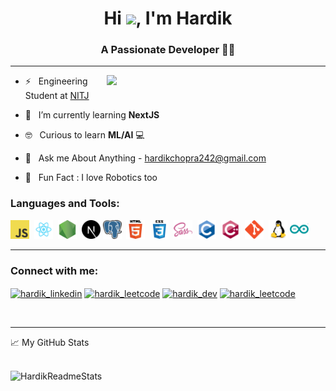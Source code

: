

<h1 align="center">Hi <img src="https://media.giphy.com/media/hvRJCLFzcasrR4ia7z/giphy.gif" width="30px">, I'm Hardik</h1>
<h3 align="center">A Passionate Developer 👨‍💻 </h3>

---

<img align='right' src="https://raw.githubusercontent.com/abhisheknaiidu/abhisheknaiidu/master/code.gif" width="350">

<!-- About Section --------------------------------------------------------------------------------------------- -->

-  ⚡  &nbsp; Engineering Student at [NITJ](https://www.nitj.ac.in/)

-  🌱 &nbsp; I’m currently learning **NextJS**

- 🤓 &nbsp; Curious to learn **ML/AI** 💻

- 💬 &nbsp; Ask me About Anything - hardikchopra242@gmail.com

- :robot: &nbsp; Fun Fact : I love Robotics too     

### Languages and Tools:

<img width="30" height="30" alt="javascript" title = "javascript"  src="https://raw.githubusercontent.com/github/explore/80688e429a7d4ef2fca1e82350fe8e3517d3494d/topics/javascript/javascript.png">&nbsp;
<img width="30" height="30" alt="react" title = "react"  src="https://raw.githubusercontent.com/github/explore/80688e429a7d4ef2fca1e82350fe8e3517d3494d/topics/react/react.png">&nbsp;
<img width="30" height="30" alt="nodejJS" title = "nodeJS"  src="https://raw.githubusercontent.com/github/explore/80688e429a7d4ef2fca1e82350fe8e3517d3494d/topics/nodejs/nodejs.png">&nbsp;
<img alt="nextjs" title = "nextjs" src="https://raw.githubusercontent.com/devicons/devicon/master/icons/nextjs/nextjs-original.svg" alt="linux" width="30" height="30"/> 
<img width="30" height="30" alt="postgres" title = "postgres"  src="https://raw.githubusercontent.com/github/explore/80688e429a7d4ef2fca1e82350fe8e3517d3494d/topics/postgresql/postgresql.png">&nbsp;
<img width="30" height="30" alt="html" title = "html" src="https://raw.githubusercontent.com/github/explore/80688e429a7d4ef2fca1e82350fe8e3517d3494d/topics/html/html.png">&nbsp;
<img width="30" height="30" alt="css" title = "css"  src="https://raw.githubusercontent.com/github/explore/80688e429a7d4ef2fca1e82350fe8e3517d3494d/topics/css/css.png">&nbsp;
<img width="30" height="30" alt="SASS" title = "SASS"   src="https://raw.githubusercontent.com/github/explore/80688e429a7d4ef2fca1e82350fe8e3517d3494d/topics/sass/sass.png">&nbsp;
<img width="30" height="30" alt="C" title = "C" src="https://github.com/devicons/devicon/blob/master/icons/c/c-original.svg">&nbsp;
<img width="30" height="30" alt="C++" title = "C++" src="https://github.com/devicons/devicon/blob/master/icons/cplusplus/cplusplus-original.svg">&nbsp;
<img width="30" height="30" alt="Git" title = "Git" src="https://github.com/devicons/devicon/blob/master/icons/git/git-original.svg">&nbsp;
<img src="https://raw.githubusercontent.com/devicons/devicon/master/icons/linux/linux-original.svg" alt="linux" width="30" height="30" alt="Ubuntu" title = "Ubuntu"/> 
<img src="https://raw.githubusercontent.com/devicons/devicon/master/icons/arduino/arduino-original.svg" alt="arduino" width="30" height="30" alt="Arduino" title = "Arduino"/> 

---

### Connect with me:


<a href="https://www.linkedin.com/in/hardik-chopra-62b6771a8/" target="blank"><img align="center" src="https://cdn.jsdelivr.net/npm/simple-icons@3.0.1/icons/linkedin.svg" alt="hardik_linkedin" height="30" width="40" /></a>
<a href="https://www.leetcode.com/hardikchopra242" target="blank"><img align="center" src="https://cdn.jsdelivr.net/npm/simple-icons@3.0.1/icons/leetcode.svg" alt="hardik_leetcode" height="30" width="40" /></a>
<a href="https://dev.to/hardikchopra242" target="blank"><img align="center" src="https://cdn.jsdelivr.net/npm/simple-icons@3.0.1/icons/dev-dot-to.svg" alt="hardik_dev" height="30" width="40" /></a>
<a href="https://www.hackerrank.com/hardikchopra242" target="blank"><img align="center" src="https://cdn.jsdelivr.net/npm/simple-icons@3.0.1/icons/hackerrank.svg" alt="hardik_leetcode" height="30" width="40" /></a>

</p>

<br />

---

<!-- <details>
<summary>📈 My GitHub Stats</summary
<p align="center">&nbsp;
<img align="center" src="https://github-readme-stats.vercel.app/api/top-langs/?username=hardikchopra242&layout=compact&theme=graywhite" />
</p>                     
</details> -->


<!-- Github Stats------------------------------------------------------------------------------------------------ 
--- -->


<summary>📈 My GitHub Stats</summary
  </br></br>
                        <!--  Readme Stats (comment) -->
<p align="center">&nbsp;
<img align="left" src="https://github-readme-stats.vercel.app/api?username=hardikchopra242&count_private=true&show_icons=true&theme=graywhite&hide=prs,issues" alt="HardikReadmeStats" />
</p>
<br />
                     <!-- Most Languages Used (comment) 
<p align="center">&nbsp;
<img align="right" src="https://github-readme-stats.vercel.app/api/top-langs/?username=hardikchopra242&layout=compact&theme=graywhite" />
</p>-->
               




<!-- --------------------------------------  ![visitors](https://visitor-badge.glitch.me/badge?page_id=hardikchopra242.hardikchopra242) (comment)  ----------------------------------------------------------------------- -->

<!-- Hyperlinks used above -->
[instagram]:https://www.instagram.com/hardik._.chopra/
[linkedin]: https://www.linkedin.com/in/hardik-chopra-62b6771a8/
[hackerrank]: https://www.hackerrank.com/hardikchopra242
<!-- ------------------------------------------------------------------------------------------------------------- -->


<!--DUMP!! -->

<!-- Older one
<img align='right' src="https://media.giphy.com/media/QssGEmpkyEOhBCb7e1/giphy.gif" width="230">
# Hello There!! <img src="https://media.giphy.com/media/hvRJCLFzcasrR4ia7z/giphy.gif" width="40px"></a>
<img align='right' src="https://media.giphy.com/media/QssGEmpkyEOhBCb7e1/giphy.gif" width="230">
## About Me :grinning:
```javascript
I am Hardik Chopra from Punjab,India.
I am an engineering student at NIT Jalandhar.
I am a future Full Stack Web Developer.
I’m learning MERN stack.
``` 
#### Currently suffering from Exams :zipper_mouth_face:  
<br /><br />
[![Hardik's github stats](https://github-readme-stats.vercel.app/api?username=hardikchopra242&show_icons=true&theme=radical)](https://github.com/hardikchopra242/github-readme-stats)
<!-- ![Hey there !! I'm Hardik](https://capsule-render.vercel.app/api?type=rect&color=timeGradient&height=200&section=header&text=Hi%20👋!I'm%20Hardik&fontSize=50&animation=fadeIn&&fontAlign=center) -->
<!--username=hardikchopra242&count_private=true&show_icons=true&hide_title=true&include_all_commits=true -->

<!-- HTML5  and CSS3
https://raw.githubusercontent.com/github/explore/80688e429a7d4ef2fca1e82350fe8e3517d3494d/topics/html/html.png
https://raw.githubusercontent.com/github/explore/80688e429a7d4ef2fca1e82350fe8e3517d3494d/topics/css/css.png  -->

